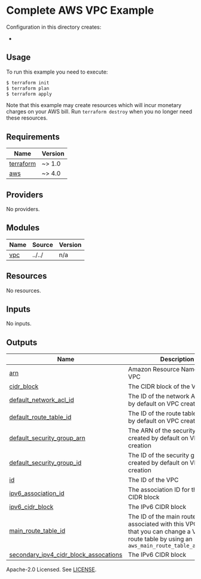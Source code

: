 # Complete AWS VPC Example

Configuration in this directory creates:

- <TODO>

## Usage

To run this example you need to execute:

```bash
$ terraform init
$ terraform plan
$ terraform apply
```

Note that this example may create resources which will incur monetary charges on your AWS bill. Run `terraform destroy` when you no longer need these resources.

<!-- BEGINNING OF PRE-COMMIT-TERRAFORM DOCS HOOK -->
## Requirements

| Name | Version |
|------|---------|
| <a name="requirement_terraform"></a> [terraform](#requirement\_terraform) | ~> 1.0 |
| <a name="requirement_aws"></a> [aws](#requirement\_aws) | ~> 4.0 |

## Providers

No providers.

## Modules

| Name | Source | Version |
|------|--------|---------|
| <a name="module_vpc"></a> [vpc](#module\_vpc) | ../../ | n/a |

## Resources

No resources.

## Inputs

No inputs.

## Outputs

| Name | Description |
|------|-------------|
| <a name="output_arn"></a> [arn](#output\_arn) | Amazon Resource Name (ARN) of VPC |
| <a name="output_cidr_block"></a> [cidr\_block](#output\_cidr\_block) | The CIDR block of the VPC |
| <a name="output_default_network_acl_id"></a> [default\_network\_acl\_id](#output\_default\_network\_acl\_id) | The ID of the network ACL created by default on VPC creation |
| <a name="output_default_route_table_id"></a> [default\_route\_table\_id](#output\_default\_route\_table\_id) | The ID of the route table created by default on VPC creation |
| <a name="output_default_security_group_arn"></a> [default\_security\_group\_arn](#output\_default\_security\_group\_arn) | The ARN of the security group created by default on VPC creation |
| <a name="output_default_security_group_id"></a> [default\_security\_group\_id](#output\_default\_security\_group\_id) | The ID of the security group created by default on VPC creation |
| <a name="output_id"></a> [id](#output\_id) | The ID of the VPC |
| <a name="output_ipv6_association_id"></a> [ipv6\_association\_id](#output\_ipv6\_association\_id) | The association ID for the IPv6 CIDR block |
| <a name="output_ipv6_cidr_block"></a> [ipv6\_cidr\_block](#output\_ipv6\_cidr\_block) | The IPv6 CIDR block |
| <a name="output_main_route_table_id"></a> [main\_route\_table\_id](#output\_main\_route\_table\_id) | The ID of the main route table associated with this VPC. Note that you can change a VPC's main route table by using an `aws_main_route_table_association` |
| <a name="output_secondary_ipv4_cidr_block_assocations"></a> [secondary\_ipv4\_cidr\_block\_assocations](#output\_secondary\_ipv4\_cidr\_block\_assocations) | The IPv6 CIDR block |
<!-- END OF PRE-COMMIT-TERRAFORM DOCS HOOK -->

Apache-2.0 Licensed. See [LICENSE](../../LICENSE).
